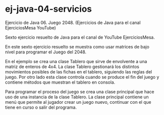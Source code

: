 # ej-java-04-servicios
Ejercicio de Java 06. Juego 2048. (Ejercicios de Java para el canal EjerciciosMesa YouTube)

Sexto ejercicio resuelto de Java para el canal de YouTube EjerciciosMesa.

En este sexto ejercicio resuelto se muestra como usar matrices de bajo nivel para programar el Juego del 2048.

En el ejemplo se crea una clase Tablero que sirve de envolvente a una matriz de enteros de 4x4. La clase Tablero gestionará los distintos movimientos posibles de las fichas en el tablero, siguiendo las reglas del juego. Por otro lado esta clase controla cuando se produce el fin del juego y contiene métodos que muestran el tablero en consola.

Para programar el proceso del juego se crea una clase principal que hace uso de una instancia de la clase Tablero. La clase principal contiene un menú que permite al jugador crear un juego nuevo, continuar con el que tiene en curso o salir del programa.
